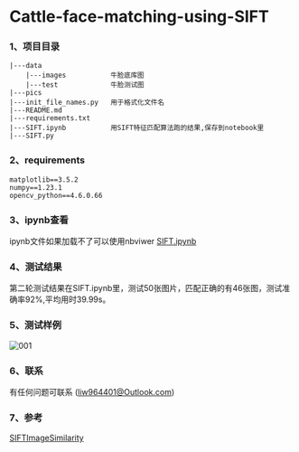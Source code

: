 # Cattle-face-matching-using-SIFT
### 1、项目目录
```linux
|---data
    |---images           牛脸底库图
    |---test             牛脸测试图
|---pics
|---init_file_names.py   用于格式化文件名
|---README.md
|---requirements.txt     
|---SIFT.ipynb           用SIFT特征匹配算法跑的结果,保存到notebook里
|---SIFT.py
```

### 2、requirements
```linux
matplotlib==3.5.2
numpy==1.23.1
opencv_python==4.6.0.66
```

### 3、ipynb查看
ipynb文件如果加载不了可以使用nbviwer  [SIFT.ipynb](https://nbviewer.org/github/Frankie32244/Cow_face_matching_using_SIFT/blob/main/SIFT.ipynb)

### 4、测试结果
第二轮测试结果在SIFT.ipynb里，测试50张图片，匹配正确的有46张图，测试准确率92%,平均用时39.99s。

### 5、测试样例
![001](https://github.com/Frankie32244/cow_face_detection_using_SIFT/blob/main/pics/001.png)

### 6、联系

有任何问题可联系 (liw964401@Outlook.com)

### 7、参考
[SIFTImageSimilarity](https://github.com/adumrewal/SIFTImageSimilarity)


